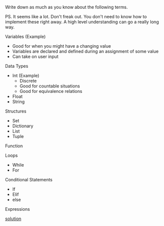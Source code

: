 Write down as much as you know about the following terms.

PS. It seems like a lot. Don't freak out. You don't need to know how to implement these right away. A high level understanding can go a really long way.

Variables (Example)
- Good for when you might have a changing value
- Variables are declared and defined during an assignment of some value
- Can take on user input

Data Types
- Int (Example)
    - Discrete
    - Good for countable situations
    - Good for equivalence relations
- Float
- String

Structures
- Set
- Dictionary
- List
- Tuple


Function

Loops
- While
- For

Conditional Statements
- If
- Elif
- else

Expressions

[solution](parts_of_a_program.md)